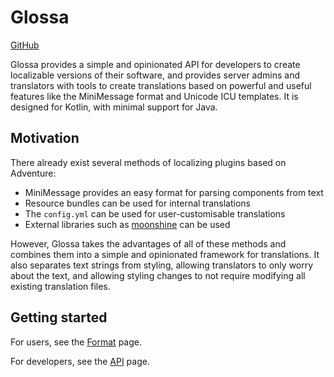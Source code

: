 # Glossa

[GitHub](https://github.com/aecsocket/glossa)

Glossa provides a simple and opinionated API for developers to create localizable versions of their software,
and provides server admins and translators with tools to create translations based on powerful and useful
features like the MiniMessage format and Unicode ICU templates. It is designed for Kotlin, with minimal support
for Java.

## Motivation

There already exist several methods of localizing plugins based on Adventure:
- MiniMessage provides an easy format for parsing components from text
- Resource bundles can be used for internal translations
- The `config.yml` can be used for user-customisable translations
- External libraries such as [moonshine](https://github.com/kyoripowered/moonshine) can be used

However, Glossa takes the advantages of all of these methods and combines them into a simple and opinionated
framework for translations. It also separates text strings from styling, allowing translators to only worry about
the text, and allowing styling changes to not require modifying all existing translation files.

## Getting started

For users, see the [Format](format.md) page.

For developers, see the [API](api.md) page.
